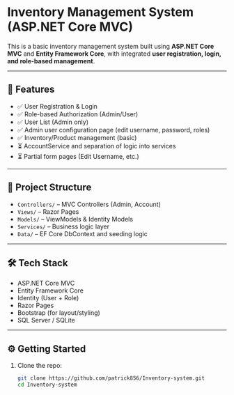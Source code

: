 # Inventory Management System (ASP.NET Core MVC)

This is a basic inventory management system built using **ASP.NET Core MVC** and **Entity Framework Core**, with integrated **user registration, login, and role-based management**.

---

## 🚀 Features

- ✅ User Registration & Login
- ✅ Role-based Authorization (Admin/User)
- ✅ User List (Admin only)
- ✅ Admin user configuration page (edit username, password, roles)
- ✅ Inventory/Product management (basic)
- ⏳ AccountService and separation of logic into services
- ⏳ Partial form pages (Edit Username, etc.)

---

## 📁 Project Structure

- `Controllers/` – MVC Controllers (Admin, Account)
- `Views/` – Razor Pages
- `Models/` – ViewModels & Identity Models
- `Services/` – Business logic layer
- `Data/` – EF Core DbContext and seeding logic

---

## 🛠 Tech Stack

- ASP.NET Core MVC
- Entity Framework Core
- Identity (User + Role)
- Razor Pages
- Bootstrap (for layout/styling)
- SQL Server / SQLite

---

## ⚙️ Getting Started

1. Clone the repo:
   ```bash
   git clone https://github.com/patrick856/Inventory-system.git
   cd Inventory-system

